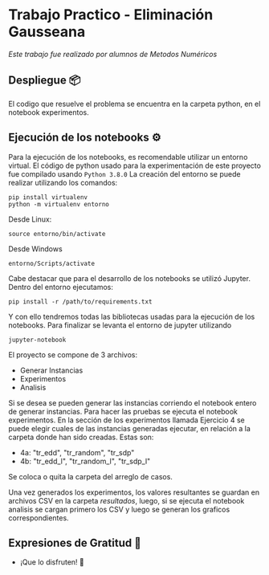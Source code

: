 # Trabajo Practico - Eliminación Gausseana

_Este trabajo fue realizado por alumnos de Metodos Numéricos_

## Despliegue 📦

El codigo que resuelve el problema se encuentra en la carpeta python, en el notebook experimentos.

## Ejecución de los notebooks ⚙️
Para la ejecución de los notebooks, es recomendable utilizar un entorno virtual. El código de python usado para la experimentación de este proyecto fue compilado usando `Python 3.8.0`
La creación del entorno se puede realizar utilizando los comandos:
```
pip install virtualenv
python -m virtualenv entorno
```
Desde Linux:
```
source entorno/bin/activate
```
Desde Windows
```
entorno/Scripts/activate
```
Cabe destacar que para el desarrollo de los notebooks se utilizó Jupyter.
Dentro del entorno ejecutamos:
```
pip install -r /path/to/requirements.txt
```
Y con ello tendremos todas las bibliotecas usadas para la ejecución de los notebooks. Para finalizar se levanta el entorno de jupyter utilizando
```
jupyter-notebook
```

El proyecto se compone de 3 archivos:
- Generar Instancias
- Experimentos
- Analisis

Si se desea se pueden generar las instancias corriendo el notebook entero de generar instancias.
Para hacer las pruebas se ejecuta el notebook experimentos. En la sección de los experimentos llamada Ejercicio 4 se puede elegir cuales de las instancias generadas ejecutar, en relación a la carpeta donde han sido creadas. Estas son:
- 4a: "tr_edd", "tr_random", "tr_sdp"
- 4b: "tr_edd_l", "tr_random_l", "tr_sdp_l"

Se coloca o quita la carpeta del arreglo de casos.

Una vez generados los experimentos, los valores resultantes se guardan en archivos CSV en la carpeta _resultados_, luego, si se ejecuta el notebook analisis se cargan primero los CSV y luego se generan los graficos correspondientes.

## Expresiones de Gratitud 🎁

* ¡Que lo disfruten! 📢
